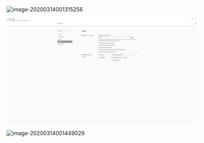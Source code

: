 ![image-20200314001315256](C:\Users\gosto\AppData\Roaming\Typora\typora-user-images\image-20200314001315256.png)

![image-20200314001449029](./images/image-20200314001449029.png)

![image-20200314001449029](./mages/image_20200314001449029.png)
